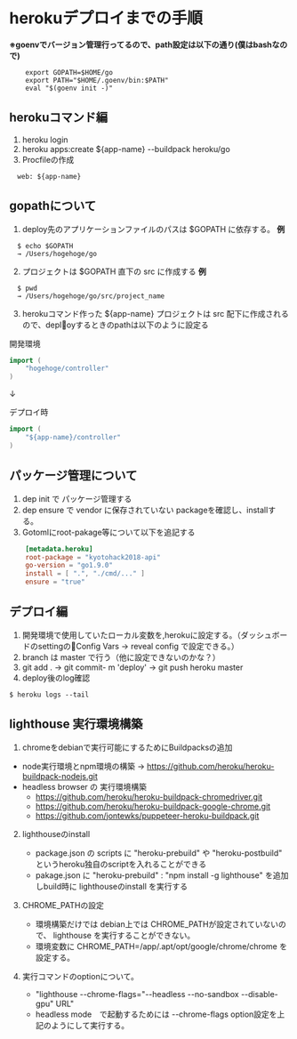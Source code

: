 # herokuデプロイまでの手順

**※goenvでバージョン管理行ってるので、path設定は以下の通り(僕はbashなので)**

```bash_profile
    export GOPATH=$HOME/go
    export PATH="$HOME/.goenv/bin:$PATH"
    eval "$(goenv init -)"
```

## herokuコマンド編
1. heroku login
2. heroku apps:create ${app-name} --buildpack heroku/go 
3. Procfileの作成

```Procfile
  web: ${app-name}
```

## gopathについて
1. deploy先のアプリケーションファイルのパスは $GOPATH に依存する。
**例**

```
  $ echo $GOPATH
  → /Users/hogehoge/go     
```

2. プロジェクトは $GOPATH 直下の src に作成する
**例**

```
  $ pwd 
  → /Users/hogehoge/go/src/project_name
```

3. herokuコマンド作った ${app-name} プロジェクトは src 配下に作成されるので、deployするときのpathは以下のように設定る

開発環境

```go:router.go
import (
	"hogehoge/controller"
)
```
↓

デプロイ時

```go:router.go
import (
	"${app-name}/controller"
)
```

## パッケージ管理について

1. dep init で パッケージ管理する
2. dep ensure で vendor に保存されていない packageを確認し、installする。
3. Gotomlにroot-pakage等について以下を追記する

```Gopkg.toml
    [metadata.heroku]
    root-package = "kyotohack2018-api"
    go-version = "go1.9.0"
    install = [ ".", "./cmd/..." ]
    ensure = "true"
```

## デプロイ編
1. 開発環境で使用していたローカル変数を,herokuに設定する。（ダッシュボードのsettingのConfig Vars → reveal config で設定できる。）
2. branch は master で行う（他に設定できないのかな？）
3. git add . → git commit- m 'deploy' → git push heroku master
4. deploy後のlog確認

```
$ heroku logs --tail
```

## lighthouse 実行環境構築

1. chromeをdebianで実行可能にするためにBuildpacksの追加
  - node実行環境とnpm環境の構築
    → https://github.com/heroku/heroku-buildpack-nodejs.git
  - headless browser の 実行環境構築
    * https://github.com/heroku/heroku-buildpack-chromedriver.git
    * https://github.com/heroku/heroku-buildpack-google-chrome.git
    * https://github.com/jontewks/puppeteer-heroku-buildpack.git 

2. lighthouseのinstall
    - package.json の scripts に "heroku-prebuild" や "heroku-postbuild" というheroku独自のscriptを入れることができる
    - pakage.json に "heroku-prebuild" : "npm install -g lighthouse" を追加しbuild時に lighthouseのinstall を実行する

3. CHROME_PATHの設定
    - 環境構築だけでは debian上では CHROME_PATHが設定されていないので、 lighthouse を実行することができない。
    - 環境変数に CHROME_PATH=/app/.apt/opt/google/chrome/chrome を設定する。

4. 実行コマンドのoptionについて。
   - "lighthouse --chrome-flags=\"--headless --no-sandbox --disable-gpu\" URL"
   - headless mode　で起動するためには --chrome-flags option設定を上記のようにして実行する。
